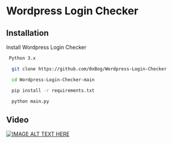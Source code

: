 # Wordpress Login Checker

## Installation

Install Wordpress Login Checker


```bash
 Python 3.x
```

```bash
  git clone https://github.com/0xBog/Wordpress-Login-Checker

  cd Wordpress-Login-Checker-main

  pip install -r requirements.txt

  python main.py
```



## Video

[![IMAGE ALT TEXT HERE](https://img.youtube.com/vi/3mhcjs8ATJA/0.jpg)](https://www.youtube.com/watch?v=3mhcjs8ATJA)


